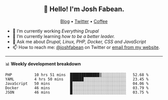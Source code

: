 <h2 align="center">👋 Hello! I'm Josh Fabean.</h2>
<p align="center">
  <a href="https://joshfabean.com">Blog</a> •
  <a href="https://twitter.com/fabean">Twitter</a> •
  <a href="https://www.buymeacoffee.com/LSxne6Yr4">Coffee</a>
</p>

- 🔭 I’m currently working *Everything Drupal*
- 🌱 I’m currently learning *how to be a better leader.*
- 💬 Ask me about *Drupal, Linux, PHP, Docker, CSS and JavaScript*
- 📫 How to reach me: [@joshfabean](https://twitter.com/joshfabean) on Twitter or [email from my website](https://joshfabean.com).

-------

📊 **Weekly development breakdown**
<!--START_SECTION:waka-->
```text
PHP          10 hrs 51 mins  █████████████▒░░░░░░░░░░░   52.68 % 
YAML         4 hrs 50 mins   ██████░░░░░░░░░░░░░░░░░░░   23.45 % 
JavaScript   50 mins         █░░░░░░░░░░░░░░░░░░░░░░░░   04.06 % 
Docker       46 mins         █░░░░░░░░░░░░░░░░░░░░░░░░   03.79 % 
JSON         46 mins         █░░░░░░░░░░░░░░░░░░░░░░░░   03.75 % 
```
<!--END_SECTION:waka-->

<!--
**fabean/fabean** is a ✨ _special_ ✨ repository because its `README.md` (this file) appears on your GitHub profile.

Here are some ideas to get you started:

- 🔭 I’m currently working on ...
- 🌱 I’m currently learning ...
- 👯 I’m looking to collaborate on ...
- 🤔 I’m looking for help with ...
- 💬 Ask me about ...
- 📫 How to reach me: ...
- 😄 Pronouns: ...
- ⚡ Fun fact: ...
-->
